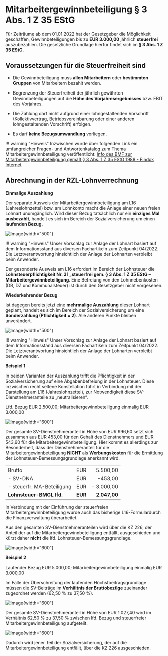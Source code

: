 # Mitarbeitergewinnbeteiligung § 3 Abs. 1 Z 35 EStG

Für Zeiträume ab dem 01.01.2022 hat der Gesetzgeber die Möglichkeit geschaffen, Gewinnbeteiligungen bis zu **EUR 3.000,00** jährlich **steuerfrei** auszubezahlen. Die gesetzliche Grundlage hierfür findet sich im **§ 3 Abs. 1 Z 35 EStG**.

## Voraussetzungen für die Steuerfreiheit sind

- Die Gewinnbeteiligung muss **allen Mitarbeitern** oder **bestimmten   Gruppen** von Mitarbeitern bezahlt werden.

- Begrenzung der Steuerfreiheit der jährlich gewährten Gewinnbeteiligungen auf die **Höhe des Vorjahresergebnisses** bzw. EBIT des Vorjahres.

- Die Zahlung darf nicht aufgrund einer lohngestaltenden Vorschrift (Kollektivvertrag, Betriebsvereinbarung oder einer anderen lohngestaltenden Vorschrift) erfolgen.

- Es darf **keine Bezugsumwandlung** vorliegen.

!!! warning "Hinweis"
    Inzwischen wurde über folgenden Link ein umfangreicher Fragen- und Antwortenkatalog zum Thema Mitarbeitergewinnbeteiligung veröffentlicht:
    [Info des BMF zur Mitarbeitergewinnbeteiligung gemäß § 3 Abs. 1 Z 35 EStG 1988 - Findok Internet](https://findok.bmf.gv.at/findok?execution=e100000s1&segmentId=282c652d-2d50-4811-bf99-87de61902c42)

## Abrechnung in der RZL-Lohnverrechnung

**Einmalige Auszahlung**

Der separate Ausweis der Mitarbeitergewinnbeteiligung am L16 (Jahreslohnzettel) bzw. am Lohnkonto macht die Anlage einer neuen freien Lohnart unumgänglich. Wird dieser Bezug tatsächlich nur ein **einziges Mal ausbezahlt**, handelt es sich im Bereich der Sozialversicherung um einen **laufenden Bezug.**

![Image](<img/image550.png>){width="500"}

!!! warning "Hinweis"
    Unser Vorschlag zur Anlage der Lohnart basiert auf dem Informationsstand aus diversen Fachartikeln zum Zeitpunkt 04/2022. Die Letztverantwortung hinsichtlich der Anlage der Lohnarten verbleibt beim Anwender.

Der gesonderte Ausweis am L16 erfordert im Bereich der Lohnsteuer die **Lohnsteuerpflichtigkeit Nr. 31 „steuerfrei gem. § 3 Abs. 1 Z 35 EStG – Mitarbeitergewinnbeteiligung**. Eine Befreiung von den Lohnnebenkosten (DB, DZ und Kommunalsteuer) ist durch den Gesetzgeber nicht vorgesehen.

**Wiederkehrender Bezug**

Ist dagegen bereits jetzt eine **mehrmalige Auszahlung** dieser Lohnart geplant, handelt es sich im Bereich der Sozialversicherung um eine **Sonderzahlung (Pflichtigkeit = 2)**. Alle anderen Punkte bleiben unverändert.

![Image](<img/image551.png>){width="500"}

!!! warning "Hinweis"
    Unser Vorschlag zur Anlage der Lohnart basiert auf dem Informationsstand aus diversen Fachartikeln zum Zeitpunkt 04/2022. Die Letztverantwortung hinsichtlich der Anlage der Lohnarten verbleibt beim Anwender.

**Beispiel 1**

In beiden Varianten der Auszahlung trifft die Pflichtigkeit in der Sozialversicherung auf eine Abgabenbefreiung in der Lohnsteuer. Diese inzwischen recht seltene Konstellation führt in Verbindung mit der Darstellung am L16 (Jahreslohnzettel), zur Notwendigkeit diese SV-Dienstnehmeranteile zu „neutralisieren“.

Lfd. Bezug EUR 2.500,00; Mitarbeitergewinnbeteiligung einmalig EUR 3.000,00

![Image](<img/image552.png>){width="600"}

Der gesamte SV-Dienstnehmeranteil in Höhe von EUR 996,60 setzt sich zusammen aus EUR 453,00 für den Gehalt des Dienstnehmers und EUR 543,60 für die Mitarbeitergewinnbeteiligung. Hier kommt es allerdings zur Besonderheit, dass der Dienstnehmeranteil für die Mitarbeitergewinnbeteiligung **NICHT** als **Werbungskosten** für die Ermittlung der Lohnsteuer-Bemessungsgrundlage anerkannt wird.

|                            |         |              |
| -------------------------- | ------- | -----------: |
| Brutto                     | EUR     |     5.500,00 |
| - SV-DNA                   | EUR     |      -453,00 |
| - steuerfr. MA-Beteiligung | EUR     |   - 3.000,00 |
| **Lohnsteuer-BMGL lfd.**   | **EUR** | **2.047,00** |

In Verbindung mit der Einführung der steuerfreien  Mitarbeitergewinnbeteiligung wurde auch das bisherige L16-Formulardurch die Finanzverwaltung überarbeitet.

Aus den gesamten SV-Dienstnehmeranteilen wird über die KZ 226, der Anteil der auf die Mitarbeitergewinnbeteiligung entfällt, ausgeschieden und kürzt daher **nicht** die lfd. Lohnsteuer-Bemessungsgrundlage.

![Image](<img/image553.png>){width="600"}

**Beispiel 2**

Laufender Bezug EUR 5.000,00; Mitarbeitergewinnbeteiligung einmalig EUR 3.000,00

Im Falle der Überschreitung der laufenden Höchstbeitragsgrundlage müssen die SV-Beiträge im **Verhältnis der Bruttobezüge** zueinander zugeordnet werden (62,50 % zu 37,50 %).

![Image](<img/image554.png>){width="600"}

Der gesamte SV-Dienstnehmeranteil in Höhe von EUR 1.027,40 wird im Verhältnis 62,50 % zu 37,50 % zwischen lfd. Bezug und steuerfreier Mitarbeitergewinnbeteiligung aufgeteilt.

![Image](<img/image555.png>){width="600"}

Dadurch wird jener Teil der Sozialversicherung, der auf die Mitarbeitergewinnbeteiligung entfällt, über die KZ 226 ausgeschieden.